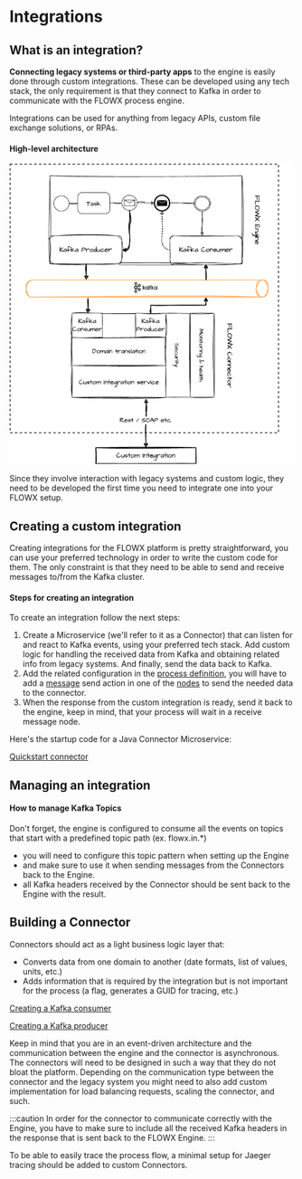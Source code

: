 # Integrations

## What is an integration?

**Connecting legacy systems or third-party apps** to the engine is easily done through custom integrations. These can be developed using any tech stack, the only requirement is that they connect to Kafka in order to communicate with the FLOWX process engine.

Integrations can be used for anything from legacy APIs, custom file exchange solutions, or RPAs.

#### High-level architecture <a href="#high-level-architecture" id="high-level-architecture"></a>

![](../img/intgr_final.png)

Since they involve interaction with legacy systems and custom logic, they need to be developed the first time you need to integrate one into your FLOWX setup.

## Creating a custom integration

Creating integrations for the FLOWX platform is pretty straightforward, you can use your preferred technology in order to write the custom code for them. The only constraint is that they need to be able to send and receive messages to/from the Kafka cluster.

#### Steps for creating an integration

To create an integration follow the next steps:

1. Create a Microservice (we'll refer to it as a Connector) that can listen for and react to Kafka events, using your preferred tech stack. Add custom logic for handling the received data from Kafka and obtaining related info from legacy systems. And finally, send the data back to Kafka.
2. Add the related configuration in the [process definition](../../building-blocks/process/process-definition/process-definition.md), you will have to add a [message](../../building-blocks/node/message-send-received-task-node.md) send action in one of the [nodes](../../building-blocks/node/node.md) to send the needed data to the connector.
3. When the response from the custom integration is ready, send it back to the engine, keep in mind, that your process will wait in a receive message node.

Here's the startup code for a Java Connector Microservice:

[Quickstart connector](https://github.com/flowx-ai/quickstart-connector)

## Managing an integration

#### How to manage Kafka Topics

Don't forget, the engine is configured to consume all the events on topics that start with a predefined topic path (ex. flowx.in.\*)

* you will need to configure this topic pattern when setting up the Engine
* and make sure to use it when sending messages from the Connectors back to the Engine.
* all Kafka headers received by the Connector should be sent back to the Engine with the result.

## Building a Connector

Connectors should act as a light business logic layer that:

* Converts data from one domain to another (date formats, list of values, units, etc.)
* Adds information that is required by the integration but is not important for the process (a flag, generates a GUID for tracing, etc.)

[Creating a Kafka consumer](creating-a-kafka-consumer)

[Creating a Kafka producer](creating-a-kafka-producer)

Keep in mind that you are in an event-driven architecture and the communication between the engine and the connector is asynchronous. The connectors will need to be designed in such a way that they do not bloat the platform. Depending on the communication type between the connector and the legacy system you might need to also add custom implementation for load balancing requests, scaling the connector, and such.

:::caution
In order for the connector to communicate correctly with the Engine, you have to make sure to include all the received Kafka headers in the response that is sent back to the FLOWX Engine.
:::

To be able to easily trace the process flow, a minimal setup for Jaeger tracing should be added to custom Connectors.